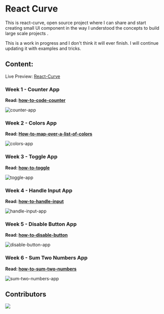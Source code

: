 # React Curve

This is react-curve, open source project where I can share and start creating small UI component in the way I understood the concepts to build large scale projects .

This is a work in progress and I don't think it will ever finish. I will continue updating it with examples and tricks.


## Content: 
Live Preview: [React-Curve](https://this-react-curve.vercel.app/)
### Week 1 - Counter App
**Read: [how-to-code-counter](https://dev.to/this_mkhy/week-1-counter-app-2n1n)**

![counter-app](https://github.com/this-mkhy/react-curve/blob/master/src/assets/counter.gif?raw=true)

### Week 2 - Colors App
**Read: [How-to-map-over-a-list-of-colors](https://dev.to/this_mkhy/week-2-colors-app-4394)**

![colors-app](https://github.com/this-mkhy/react-curve/blob/master/src/assets/colors.gif?raw=true)

### Week 3 - Toggle App
**Read: [how-to-toggle](https://dev.to/this_mkhy/week-3-toggle-app-bo8)**

![toggle-app](https://github.com/this-mkhy/react-curve/blob/master/src/assets/toggle.gif?raw=true)


### Week 4 - Handle Input App
**Read: [how-to-handle-input](https://dev.to/this_mkhy/week-4-handle-input-app-2m7n)**

![handle-input-app](https://github.com/this-mkhy/react-curve/blob/master/src/assets/handleInput.gif?raw=true)

### Week 5 - Disable Button App
**Read: [how-to-disable-button](https://dev.to/this_mkhy/week-5-disable-button-app-2fi2)**

![disable-button-app](https://github.com/this-mkhy/react-curve/blob/master/src/assets/disableBtn.gif?raw=true)

### Week 6 - Sum Two Numbers App
**Read: [how-to-sum-two-numbers](https://dev.to/this_mkhy/week-6-sum-two-numbers-app-1800)**

![sum-two-numbers-app](https://i.imgur.com/rWOzyea.gif)

## Contributors 
<a align="center" href="https://github.com/this-mkhy/react-curve/graphs/contributors">
  <img src="https://contrib.rocks/image?repo=this-mkhy/react-curve&&max=817" />
</a>

